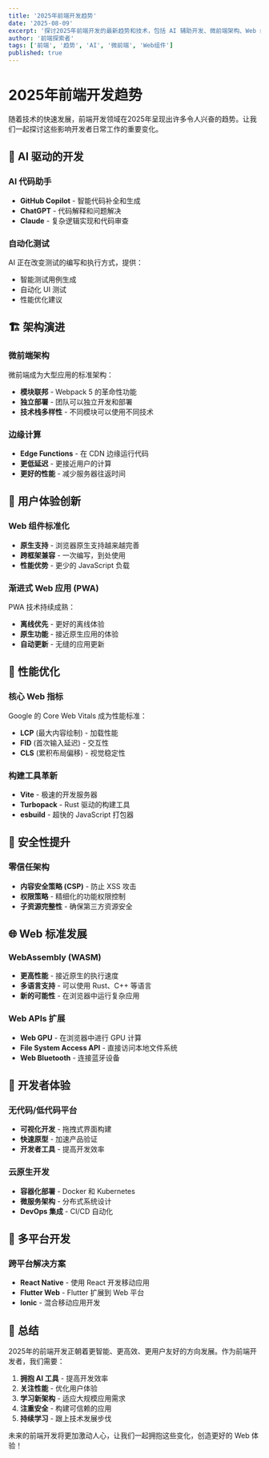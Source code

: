 ```yaml
---
title: '2025年前端开发趋势'
date: '2025-08-09'
excerpt: '探讨2025年前端开发的最新趋势和技术，包括 AI 辅助开发、微前端架构、Web 组件等。'
author: '前端探索者'
tags: ['前端', '趋势', 'AI', '微前端', 'Web组件']
published: true
---
```


# 2025年前端开发趋势

随着技术的快速发展，前端开发领域在2025年呈现出许多令人兴奋的趋势。让我们一起探讨这些影响开发者日常工作的重要变化。

## 🤖 AI 驱动的开发

### AI 代码助手

- **GitHub Copilot** - 智能代码补全和生成
- **ChatGPT** - 代码解释和问题解决
- **Claude** - 复杂逻辑实现和代码审查

### 自动化测试

AI 正在改变测试的编写和执行方式，提供：

- 智能测试用例生成
- 自动化 UI 测试
- 性能优化建议

## 🏗️ 架构演进

### 微前端架构

微前端成为大型应用的标准架构：

- **模块联邦** - Webpack 5 的革命性功能
- **独立部署** - 团队可以独立开发和部署
- **技术栈多样性** - 不同模块可以使用不同技术

### 边缘计算

- **Edge Functions** - 在 CDN 边缘运行代码
- **更低延迟** - 更接近用户的计算
- **更好的性能** - 减少服务器往返时间

## 🎨 用户体验创新

### Web 组件标准化

- **原生支持** - 浏览器原生支持越来越完善
- **跨框架兼容** - 一次编写，到处使用
- **性能优势** - 更少的 JavaScript 负载

### 渐进式 Web 应用 (PWA)

PWA 技术持续成熟：

- **离线优先** - 更好的离线体验
- **原生功能** - 接近原生应用的体验
- **自动更新** - 无缝的应用更新

## 🚀 性能优化

### 核心 Web 指标

Google 的 Core Web Vitals 成为性能标准：

- **LCP** (最大内容绘制) - 加载性能
- **FID** (首次输入延迟) - 交互性
- **CLS** (累积布局偏移) - 视觉稳定性

### 构建工具革新

- **Vite** - 极速的开发服务器
- **Turbopack** - Rust 驱动的构建工具
- **esbuild** - 超快的 JavaScript 打包器

## 🔐 安全性提升

### 零信任架构

- **内容安全策略 (CSP)** - 防止 XSS 攻击
- **权限策略** - 精细化的功能权限控制
- **子资源完整性** - 确保第三方资源安全

## 🌐 Web 标准发展

### WebAssembly (WASM)

- **更高性能** - 接近原生的执行速度
- **多语言支持** - 可以使用 Rust、C++ 等语言
- **新的可能性** - 在浏览器中运行复杂应用

### Web APIs 扩展

- **Web GPU** - 在浏览器中进行 GPU 计算
- **File System Access API** - 直接访问本地文件系统
- **Web Bluetooth** - 连接蓝牙设备

## 🎯 开发者体验

### 无代码/低代码平台

- **可视化开发** - 拖拽式界面构建
- **快速原型** - 加速产品验证
- **开发者工具** - 提高开发效率

### 云原生开发

- **容器化部署** - Docker 和 Kubernetes
- **微服务架构** - 分布式系统设计
- **DevOps 集成** - CI/CD 自动化

## 📱 多平台开发

### 跨平台解决方案

- **React Native** - 使用 React 开发移动应用
- **Flutter Web** - Flutter 扩展到 Web 平台
- **Ionic** - 混合移动应用开发

## 🌟 总结

2025年的前端开发正朝着更智能、更高效、更用户友好的方向发展。作为前端开发者，我们需要：

1. **拥抱 AI 工具** - 提高开发效率
2. **关注性能** - 优化用户体验
3. **学习新架构** - 适应大规模应用需求
4. **注重安全** - 构建可信赖的应用
5. **持续学习** - 跟上技术发展步伐

未来的前端开发将更加激动人心，让我们一起拥抱这些变化，创造更好的 Web 体验！